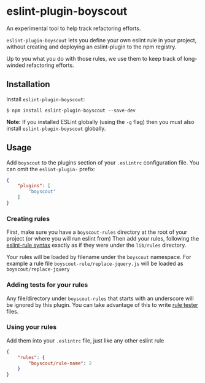 # eslint-plugin-boyscout

An experimental tool to help track refactoring efforts.

`eslint-plugin-boyscout` lets you define your own eslint rule in your project, without creating and deploying an eslint-plugin to the npm registry.

Up to you what you do with those rules, we use them to keep track of long-winded refactoring efforts.

## Installation

Install `eslint-plugin-boyscout`:

```
$ npm install eslint-plugin-boyscout --save-dev
```

**Note:** If you installed ESLint globally (using the `-g` flag) then you must also install `eslint-plugin-boyscout` globally.

## Usage

Add `boyscout` to the plugins section of your `.eslintrc` configuration file. You can omit the `eslint-plugin-` prefix:

```json
{
    "plugins": [
        "boyscout"
    ]
}
```

### Creating rules

First, make sure you have a `boyscout-rules` directory at the root of your project (or where you will run eslint from)
Then add your rules, following the [eslint-rule syntax](https://eslint.org/docs/developer-guide/working-with-rules) exactly as if they were under the `lib/rules` directory. 

Your rules will be loaded by filename under the `boyscout` namespace. For example a rule file `boyscout-rule/replace-jquery.js` will be loaded as `boyscout/replace-jquery`

### Adding tests for your rules

Any file/directory under `boyscout-rules` that starts with an underscore will be ignored by this plugin. You can take advantage of this to write [rule tester](https://eslint.org/docs/developer-guide/nodejs-api#ruletester) files.

### Using your rules

Add them into your `.eslintrc` file, just like any other eslint rule
```json
{
    "rules": {
        "boyscout/rule-name": 2
    }
}
```
